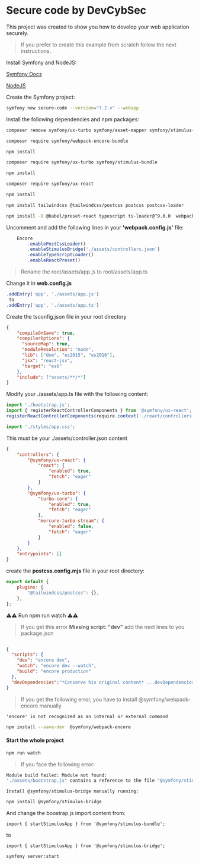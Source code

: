 # Secure code by DevCybSec

This project was created to show you how to develop your web application securely.

> If you prefer to create this example from scratch follow the next instructions.

Install Symfony and NodeJS:

[Symfony Docs](https://symfony.com/doc/current/)

[NodeJS](https://nodejs.org/en)

Create the Symfony project:

```bash
symfony new secure-code --version="7.2.x" --webapp
```

Install the following dependencies and npm packages:

```bash
composer remove symfony/ux-turbo symfony/asset-mapper symfony/stimulus-bundle

composer require symfony/webpack-encore-bundle

npm install

composer require symfony/ux-turbo symfony/stimulus-bundle 

npm install 

composer require symfony/ux-react

npm install 

npm install tailwindcss @tailwindcss/postcss postcss postcss-loader

npm install -D @babel/preset-react typescript ts-loader@^9.0.0  webpack-notifier@^1.15.0 core-js
```

Uncomment and add the following lines in your __'webpack.config.js'__ file:

```webpack.config.js
    Encore
        .enablePostCssLoader()
        .enableStimulusBridge('./assets/controllers.json')
        .enableTypeScriptLoader()
        .enableReactPreset()
```

> Rename the root/assets/app.js to root/assets/app.ts

Change it in __web.config.js__
```webpack.config.js
.addEntry('app', './assets/app.js')
 to
.addEntry('app', './assets/app.ts')
```

Create the tsconfig.json file in your root directory

```json
{
    "compileOnSave": true,
    "compilerOptions": {
      "sourceMap": true,
      "moduleResolution": "node",
      "lib": ["dom", "es2015", "es2016"],
      "jsx": "react-jsx",
      "target": "es6"
    },
    "include": ["assets/**/*"]
}
```

Modify your ./assets/app.ts file with the following content:

```ts
import './bootstrap.js';
import { registerReactControllerComponents } from '@symfony/ux-react';
registerReactControllerComponents(require.context('./react/controllers', true, /\.(j|t)sx?$/));

import './styles/app.css';
```

This must be your ./assets/controller.json content

```json
{
    "controllers": {
        "@symfony/ux-react": {
            "react": {
                "enabled": true,
                "fetch": "eager"
            }
        },
        "@symfony/ux-turbo": {
            "turbo-core": {
                "enabled": true,
                "fetch": "eager"
            },
            "mercure-turbo-stream": {
                "enabled": false,
                "fetch": "eager"
            }
        }
    },
    "entrypoints": []
}
```

create the __postcss.config.mjs__ file in your root directory:

```postcss.config.mjs
export default {
    plugins: {
        "@tailwindcss/postcss": {},
    },
};
```

⚠️⚠️ Run npm run watch ⚠️⚠️

> If you get this error __Missing script: "dev"__ add the next lines to you package.json 

```json

{
  "scripts": {
    "dev": "encore dev",
    "watch": "encore dev --watch",
    "build": "encore production"
  },
  "devDependencies":"*Conserve his original content* ...devDependencies content to show where the user has to write the scripts content"
}
```



> If you get the following error, you have to install @symfony/webpack-encore manually

`'encore' is not recognized as an internal or external command`

```bash
npm install --save-dev  @symfony/webpack-encore
```

#### Start the whole project

```bash
npm run watch
```

> If you face the following error:

```bash
Module build failed: Module not found:
"./assets/bootstrap.js" contains a reference to the file "@symfony/stimulus-bundle".
```

`Install @symfony/stimulus-bridge manually running:`

```bash
npm install @symfony/stimulus-bridge
```

And change the boostrap.js import content from:

`import { startStimulusApp } from '@symfony/stimulus-bundle';`

to

`import { startStimulusApp } from '@symfony/stimulus-bridge';`


```bash
symfony server:start
```

